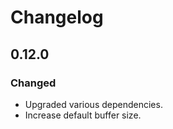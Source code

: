 # Changelog

## 0.12.0

### Changed

- Upgraded various dependencies.
- Increase default buffer size.
